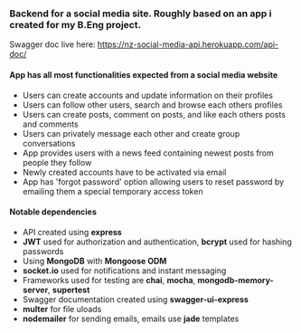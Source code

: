### Backend for a social media site. Roughly based on an app i created for my B.Eng project. 

Swagger doc live here: https://nz-social-media-api.herokuapp.com/api-doc/

#### App has all most functionalities expected from a social media website
* Users can create accounts and update information on their profiles
* Users can follow other users, search and browse each others profiles
* Users can create posts, comment on posts, and like each others posts and comments
* Users can privately message each other and create group conversations
* App provides users with a news feed containing newest posts from people they follow
* Newly created accounts have to be activated via email
* App has 'forgot password' option allowing users to reset password by emailing them a special temporary access token

#### Notable dependencies
* API created using **express**
* **JWT** used for authorization and authentication, **bcrypt** used for hashing passwords
* Using **MongoDB** with **Mongoose ODM**
* **socket.io** used for notifications and instant messaging 
* Frameworks used for testing are **chai**, **mocha**, **mongodb-memory-server**, **supertest**
* Swagger documentation created using **swagger-ui-express**
* **multer** for file uloads
* **nodemailer** for sending emails, emails use **jade** templates
